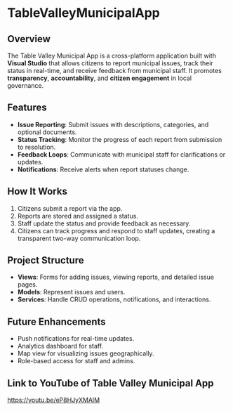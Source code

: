 # TableValleyMunicipalApp

## Overview
The Table Valley Municipal App is a cross-platform application built with **Visual Studio** that allows citizens to report municipal issues, track their status in real-time, and receive feedback from municipal staff. It promotes **transparency**, **accountability**, and **citizen engagement** in local governance.

## Features
- **Issue Reporting**: Submit issues with descriptions, categories, and optional documents.
- **Status Tracking**: Monitor the progress of each report from submission to resolution.
- **Feedback Loops**: Communicate with municipal staff for clarifications or updates.
- **Notifications**: Receive alerts when report statuses change.


## How It Works
1. Citizens submit a report via the app.  
2. Reports are stored and assigned a status.  
3. Staff update the status and provide feedback as necessary.  
4. Citizens can track progress and respond to staff updates, creating a transparent two-way communication loop.

## Project Structure
- **Views**: Forms for adding issues, viewing reports, and detailed issue pages.  
- **Models**: Represent issues and users.  
- **Services**: Handle CRUD operations, notifications, and interactions.

## Future Enhancements
- Push notifications for real-time updates.  
- Analytics dashboard for staff.  
- Map view for visualizing issues geographically.  
- Role-based access for staff and admins.

## Link to YouTube of Table Valley Municipal App
https://youtu.be/eP8HJyXMAlM

